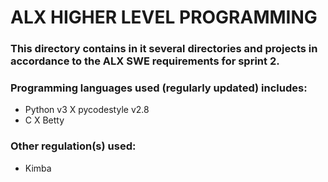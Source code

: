 # ALX HIGHER LEVEL PROGRAMMING

### This directory contains in it several directories and projects in accordance to the ALX SWE requirements for sprint 2.

### Programming languages used (regularly updated) includes:
- Python v3 X pycodestyle v2.8
- C X Betty

### Other regulation(s) used:
- Kimba
